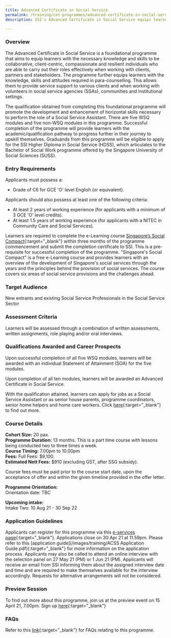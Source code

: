 ```yaml
---
title: Advanced Certificate in Social Service
permalink: /training/cet-programmes/advanced-certificate-in-social-service/
description: SSI's Advanced Certificate in Social Service equips learners with the horizontal skills necessary to be a Social Service Assistant.

---
```

### Overview

The Advanced Certificate in Social Service is a foundational programme that aims to equip learners with the necessary knowledge and skills to be collaborative, client-centric, compassionate and resilient individuals who are able to carry out their roles effectively when working with clients, partners and stakeholders. The programme further equips learners with the knowledge, skills and attitudes required in para-counselling. This allows them to provide service support to various clients and when working with volunteers in social service agencies (SSAs), communities and institutional settings.  
  
The qualification obtained from completing this foundational programme will promote the development and enhancement of horizontal skills necessary to perform the role of a Social Service Assistant. There are five WSQ modules and five non-WSQ modules in this programme. Successful completion of the programme will provide learners with the academic/qualification pathway to progress further in their journey to upskill themselves. Graduands from this programme will be eligible to apply for the SSI Higher Diploma in Social Service (HDSS), which articulates to the Bachelor of Social Work programme offered by the Singapore University of Social Sciences (SUSS).  
  
### Entry Requirements

Applicants must possess a:

-   Grade of C6 for GCE 'O' level English (or equivalent).

Applicants should also possess at least one of the following criteria:

-   At least 2 years of working experience (for applicants with a minimum of 3 GCE 'O' level credits).
-   At least 1.5 years of working experience (for applicants with a NITEC in Community Care and Social Services).

Learners are required to complete the e-Learning course [Singapore’s Social Compact](https://learningcloud.sg/pages/coursedescription.jsf?courseId=1233736&catalogId=1700&templateId=-1){:target="_blank"} within three months of the programme commencement and submit the completion certificate to SSI. This is a pre-requisite for successful completion of the programme. "Singapore's Social Compact" is a free e-Learning course and provides learners with an overview of the development of Singapore's social services through the years and the principles behind the provision of social services. The course covers six areas of social service provisions and the challenges ahead.

### Target Audience

New entrants and existing Social Service Professionals in the Social Service Sector

### Assessment Criteria

Learners will be assessed through a combination of written assessments, written assignments, role playing and/or oral interviews.

### Qualifications Awarded and Career Prospects

Upon successful completion of all five WSQ modules, learners will be awarded with an individual Statement of Attainment (SOA) for the five modules.  
  
Upon completion of all ten modules, learners will be awarded an Advanced Certificate in Social Service.  
  
With the qualification attained, learners can apply for jobs as a Social Service Assistant or as senior house parents, programme coordinators, senior home helpers and home care workers. Click  [here](http://www.ncss.gov.sg/Social-Service-Tribe/CareersDetail/Social-Work){:target="_blank"}     to find out more.

### Course Details

**Cohort Size:** 20 pax.  
**Programme Duration:** 13 months. This is a part time course with lessons being conducted two to three times a week.  
**Course Timing:**  7.00pm to 10.00pm  
**Fees:** Full Fees: $9,100.  
**Estimated Nett Fees:** $910 (excluding GST, after SSG subsidy).  
  
Course fees must be paid prior to the course start date, upon the acceptance of offer and within the given timeline provided in the offer letter.  
  
**Programme Orientation:**  
Orientation date: TBC
  
**Upcoming intake:**  
Intake Two: 10 Aug 21 - 30 Sep 22

### Application Guidelines

Applicants can register for this programme via this [e-services page](https://e-services.ncss.gov.sg/Training/Course/DetailProgramme/D534A2EB-057C-EB11-816F-000C296EE030 ){:target="_blank"}. Applications close on 30 Apr 21 at 11.59pm. Please refer to this  [application guide](/images/training/ACSS Application Guide.pdf){:target="_blank"} for more information on the application process. Applicants may also be called to attend an online interview with the selection panel on 27 May 21 (PM) or 1 Jun 21 (PM). Applicants will receive an email from SSI informing them about the assigned interview date and time and are required to make themselves available for the interview accordingly. Requests for alternative arrangements will not be considered.

### Preview Session

To find out more about this programme, join us at the preview event on 15 April 21, 7.00pm. Sign up [here](https://form.gov.sg/606d0c428fb55e001115babc){:target="_blank"} 

### FAQs

Refer to this [link](/images/training/FAQ-for-Advanced-Certificate-in-Social-Service(1).pdf){:target="_blank"} for FAQs relating to this programme.

